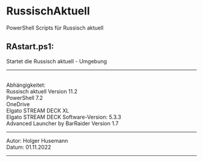 # RussischAktuell
PowerShell Scripts für Russisch aktuell

RAstart.ps1:
-------------------------------------------------------------------------

 Startet die Russisch aktuell - Umgebung

-------------------------------------------------------------------------
 <br />
 Abhängigkeitet: <br />
   Russisch aktuell Version 11.2 <br />
   PowerShell 7.2 <br />
   OneDrive <br />
   Elgato STREAM DECK XL <br />
   Elgato STREAM DECK Software-Version: 5.3.3 <br />
   Advanced Launcher by BarRaider Version 1.7 <br />

-------------------------------------------------------------------------

 Autor: Holger Husemann <br />
 Datum: 01.11.2022 <br />
 
-------------------------------------------------------------------------
 
